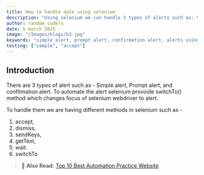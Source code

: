 ```yaml
---
title: How to handle date using selenium
description: "Using selenium we can handle 3 types of alerts such as: Simple Alert, Prompt Alert, & Confirmation Alert. Learn how to handle alerts using selenium with c#."
author: random coders
date: 5 march 2025
image: "/Images/blogs/b3.jpg"
keywords: "simple alert, prompt alert, confirmation alert, alerts using selenium"
testing: ["sample", "accept"]
---
```


## Introduction

There are 3 types of alert such as - Simple alert, Prompt alert, and confitmation alert. To automate the alert selenium provoide switchTo() method which changes focus of selenium webdriver to alert.

To handle them we are having different methods in selenium such as -

1. accept,
2. dismiss,
3. sendKeys,
4. getText,
5. wait.
6. switchTo

> 📄 **Also Read:** [Top 10 Best Automation Practice Website](https://www.qaplayground.com/blog/top-10-best-automation-practice-website)
